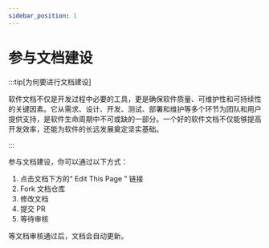 ```yaml
---
sidebar_position: 1
---
```


# 参与文档建设

:::tip[为何要进行文档建设]

软件文档不仅是开发过程中必要的工具，更是确保软件质量、可维护性和可持续性的关键因素。它从需求、设计、开发、测试、部署和维护等多个环节为团队和用户提供支持，是软件生命周期中不可或缺的一部分。一个好的软件文档不仅能够提高开发效率，还能为软件的长远发展奠定坚实基础。

:::


参与文档建设，你可以通过以下方式：

1. 点击文档下方的“ Edit This Page ” 链接
2. Fork 文档仓库
3. 修改文档
4. 提交 PR
5. 等待审核

等文档审核通过后，文档会自动更新。

